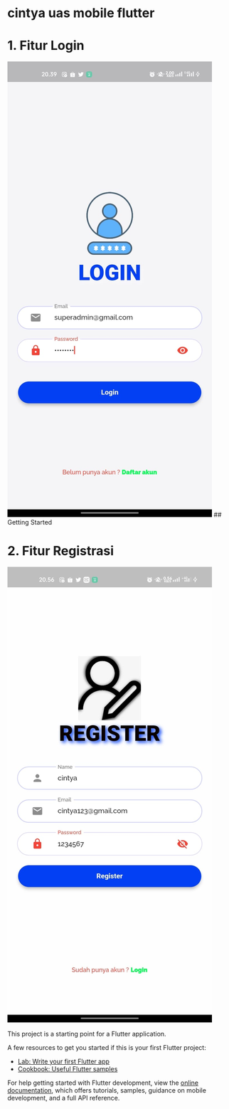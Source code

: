 # cintya uas mobile flutter 

# 1. Fitur Login 
<img src = "assets/login.jpg">
## Getting Started

# 2. Fitur Registrasi
<img src = "assets/registrasi.jpg">

This project is a starting point for a Flutter application.

A few resources to get you started if this is your first Flutter project:

- [Lab: Write your first Flutter app](https://docs.flutter.dev/get-started/codelab)
- [Cookbook: Useful Flutter samples](https://docs.flutter.dev/cookbook)

For help getting started with Flutter development, view the
[online documentation](https://docs.flutter.dev/), which offers tutorials,
samples, guidance on mobile development, and a full API reference.
